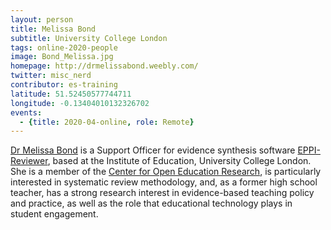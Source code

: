 ```yaml
---
layout: person
title: Melissa Bond
subtitle: University College London
tags: online-2020-people
image: Bond_Melissa.jpg
homepage: http://drmelissabond.weebly.com/
twitter: misc_nerd
contributor: es-training
latitude: 51.52450577744711
longitude: -0.13404010132326702
events:
  - {title: 2020-04-online, role: Remote}
---
```

<a href="http://drmelissabond.weebly.com/" target="_blank">Dr Melissa Bond</a> is a Support Officer for evidence synthesis software <a href="https://eppi.ioe.ac.uk/cms/Default.aspx?alias=eppi.ioe.ac.uk/cms/er4" target="_blank">EPPI-Reviewer</a>, based at the Institute of Education, University College London. She is a member of the <a href="http://www.uol.de/coer" target="_blank">Center for Open Education Research</a>, is particularly interested in systematic review methodology, and, as a former high school teacher, has a strong research interest in evidence-based teaching policy and practice, as well as the role that educational technology plays in student engagement.